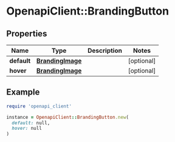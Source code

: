 # OpenapiClient::BrandingButton

## Properties

| Name | Type | Description | Notes |
| ---- | ---- | ----------- | ----- |
| **default** | [**BrandingImage**](BrandingImage.md) |  | [optional] |
| **hover** | [**BrandingImage**](BrandingImage.md) |  | [optional] |

## Example

```ruby
require 'openapi_client'

instance = OpenapiClient::BrandingButton.new(
  default: null,
  hover: null
)
```

